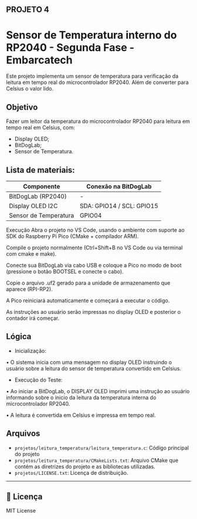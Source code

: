 ## PROJETO 4

# Sensor de Temperatura interno do RP2040 - Segunda Fase - Embarcatech
Este projeto implementa um sensor de temperatura para verificação da leitura em tempo real do microcontrolador RP2040. Além de converter para Celsius o valor lido.

## Objetivo
Fazer um leitor da temperatura do microcontrolador RP2040 para leitura em tempo real em Celsius, com:
- Display OLED;
- BitDogLab;
- Sensor de Temperatura. 


##  Lista de materiais: 

| Componente           | Conexão na BitDogLab |
|----------------------|----------------------|
| BitDogLab (RP2040)   | -                    |
| Display OLED I2C     | SDA: GPIO14 / SCL: GPIO15 |
| Sensor de Temperatura   | GPIO04                    |


Execução
Abra o projeto no VS Code, usando o ambiente com suporte ao SDK do Raspberry Pi Pico (CMake + compilador ARM).


Compile o projeto normalmente (Ctrl+Shift+B no VS Code ou via terminal com cmake e make).


Conecte sua BitDogLab via cabo USB e coloque a Pico no modo de boot (pressione o botão BOOTSEL e conecte o cabo).


Copie o arquivo .uf2 gerado para a unidade de armazenamento que aparece (RPI-RP2).


A Pico reiniciará automaticamente e começará a executar o código.


As instruções ao usuário serão impressas no display OLED e posterior o contador irá começar.

## Lógica

- Inicialização:  

• O sistema inicia com uma mensagem no display OLED instruindo o usuário sobre
a leitura do sensor de temperatura convertido em Celsius. 

- Execução do Teste: 

• Ao iniciar a BitDogLab, o DISPLAY OLED imprimi uma instrução ao usuário informando
sobre o inicio da leitura da temperatura interna do microcontrolador RP2040. 

• A leitura é convertida em Celsius e impressa em tempo real.

##  Arquivos
- `projetos/leitura_temperatura/leitura_temperatura.c`: Código principal do projeto
- `projetos/leitura_temperatura/CMakeLists.txt`: Arquivo CMake que contém as diretrizes do projeto e as bibliotecas utilizadas. 
- `projetos/LICENSE.txt`: Licença de distribuição. 


---
## 📜 Licença
MIT License
